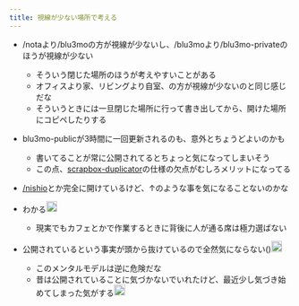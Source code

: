 ```yaml
---
title: 視線が少ない場所で考える
---
```


* /notaより/blu3moの方が視線が少ないし、/blu3moより/blu3mo-privateのほうが視線が少ない
  
  * そういう閉じた場所のほうが考えやすいことがある
  * オフィスより家、リビングより自室、の方が視線が少ないのと同じ感じだな
  * そういうときには一旦閉じた場所に行って書き出してから、開けた場所にコピペしたりする
* blu3mo-publicが3時間に一回更新されるのも、意外とちょうどよいのかも
  
  * 書いてることが常に公開されてるとちょっと気になってしまいそう
  * この点、[scrapbox-duplicator](scrapbox-duplicator.md)の仕様の欠点がむしろメリットになってる
* [/nishio](https://scrapbox.io/nishio)とか完全に開けているけど、↑のような事を気になることないのかな

* わかる<img src='https://scrapbox.io/api/pages/blu3mo-public/axokxi/icon' alt='axokxi.icon' height="19.5"/>
  
  * 現実でもカフェとかで作業するときに背後に人が通る席は極力選ばない
* 公開されているという事実が頭から抜けているので全然気にならない()<img src='https://scrapbox.io/api/pages/blu3mo-public/takker/icon' alt='takker.icon' height="19.5"/>
  
  * このメンタルモデルは逆に危険だな
  * 昔は公開されていることに気づかないでいれたけど、最近少し気づき始めてしまった気がする<img src='https://scrapbox.io/api/pages/blu3mo-public/blu3mo/icon' alt='blu3mo.icon' height="19.5"/>

